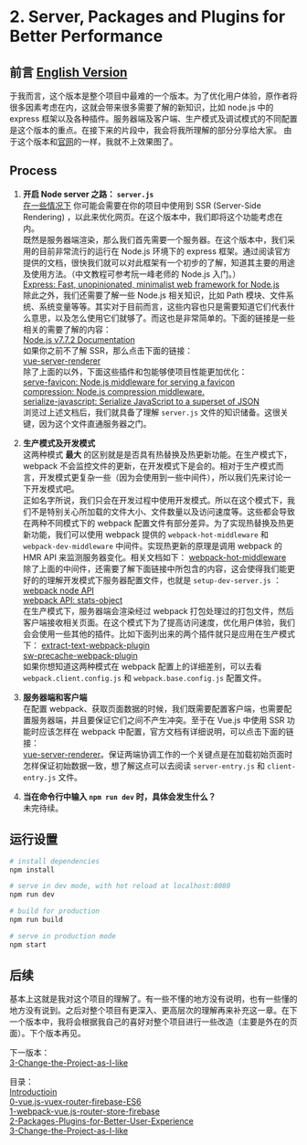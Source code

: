 # 2. Server, Packages and Plugins for Better Performance

## 前言 [ English Version ](./README.md)
于我而言，这个版本是整个项目中最难的一个版本。为了优化用户体验，原作者将很多因素考虑在内，这就会带来很多需要了解的新知识，比如 node.js 中的 express 框架以及各种插件。服务器端及客户端、生产模式及调试模式的不同配置是这个版本的重点。在接下来的片段中，我会将我所理解的部分分享给大家。
由于这个版本和[官网](https://vue-hn.now.sh/top)的一样，我就不上效果图了。

## Process
1. **开启 Node server 之路： `server.js`**  
[在一些情况下](https://vuejs.org/v2/guide/ssr.html) 你可能会需要在你的项目中使用到 SSR (Server-Side Rendering) ，以此来优化网页。在这个版本中，我们即将这个功能考虑在内。  
既然是服务器端渲染，那么我们首先需要一个服务器。在这个版本中，我们采用的目前非常流行的运行在 Node.js 环境下的 express 框架。通过阅读官方提供的文档，很快我们就可以对此框架有一个初步的了解，知道其主要的用途及使用方法。（中文教程可参考阮一峰老师的 Node.js 入门。）   
[Express: Fast, unopinionated, minimalist web framework for Node.js](http://expressjs.com/)  
除此之外，我们还需要了解一些 Node.js 相关知识，比如 Path 模块、文件系统、系统变量等等。其实对于目前而言，这些内容也只是需要知道它们代表什么意思，以及怎么使用它们就够了。而这也是非常简单的。下面的链接是一些相关的需要了解的内容：  
[Node.js v7.7.2 Documentation](https://nodejs.org/api/)  
如果你之前不了解 SSR，那么点击下面的链接：    
[vue-server-renderer](https://www.npmjs.com/package/vue-server-renderer#api)  
除了上面的以外，下面这些插件和包能够使项目性能更加优化：   
[serve-favicon: Node.js middleware for serving a favicon](https://www.npmjs.com/package/serve-favicon)  
[compression: Node.js compression middleware.](https://www.npmjs.com/package/compression)  
[serialize-javascript: Serialize JavaScript to a superset of JSON](https://www.npmjs.com/package/serialize-javascript)   
浏览过上述文档后，我们就具备了理解 `server.js` 文件的知识储备。这很关键，因为这个文件直通服务器之门。

2. **生产模式及开发模式**  
这两种模式 **最大** 的区别就是是否具有热替换及热更新功能。在生产模式下， webpack 不会监控文件的更新，在开发模式下是会的。相对于生产模式而言，开发模式更复杂一些（因为会使用到一些中间件），所以我们先来讨论一下开发模式吧。   
正如名字所说，我们只会在开发过程中使用开发模式。所以在这个模式下，我们不是特别关心所加载的文件大小、文件数量以及访问速度等。这些都会导致在两种不同模式下的 webpack 配置文件有部分差异。为了实现热替换及热更新功能，我们可以使用 webpack 提供的 `webpack-hot-middleware` 和 `webpack-dev-middleware` 中间件。实现热更新的原理是调用 webpack 的 HMR API 来监测服务器变化。相关文档如下：
[webpack-hot-middleware](https://www.npmjs.com/package/webpack-hot-middleware)  
除了上面的中间件，还需要了解下面链接中所包含的内容，这会使得我们能更好的的理解开发模式下服务器配置文件，也就是 `setup-dev-server.js` ：       
[webpack node API](https://webpack.js.org/api/node/)  
[webpack API: stats-object](https://webpack.js.org/api/node/#stats-object)  
在生产模式下，服务器端会渲染经过 webpack 打包处理过的打包文件，然后客户端接收相关页面。在这个模式下为了提高访问速度，优化用户体验，我们会会使用一些其他的插件。比如下面列出来的两个插件就只是应用在生产模式下：
[extract-text-webpack-plugin](https://www.npmjs.com/package/extract-text-webpack-plugin)  
[sw-precache-webpack-plugin](https://www.npmjs.com/package/sw-precache-webpack-plugin)    
如果你想知道这两种模式在 webpack 配置上的详细差别，可以去看 `webpack.client.config.js` 和  `webpack.base.config.js` 配置文件。

3. **服务器端和客户端**  
在配置 webpack、获取页面数据的时候，我们既需要配置客户端，也需要配置服务器端，并且要保证它们之间不产生冲突。至于在 Vue.js 中使用 SSR 功能时应该怎样在 webpack 中配置，官方文档有详细说明，可以点击下面的链接：   
[vue-server-renderer](https://www.npmjs.com/package/vue-server-renderer)。保证两端协调工作的一个关键点是在加载初始页面时怎样保证初始数据一致，想了解这点可以去阅读 `server-entry.js` 和 `client-entry.js` 文件。     

4. **当在命令行中输入 `npm run dev` 时，具体会发生什么？**  
未完待续。  


## 运行设置

``` bash
# install dependencies
npm install

# serve in dev mode, with hot reload at localhost:8080
npm run dev

# build for production
npm run build

# serve in production mode
npm start
```

## 后续
基本上这就是我对这个项目的理解了。有一些不懂的地方没有说明，也有一些懂的地方没有说到。之后对整个项目有更深入、更高层次的理解再来补充这一章。在下一个版本中，我将会根据我自己的喜好对整个项目进行一些改造（主要是外在的页面）。下个版本再见。  

下一版本：  
[3-Change-the-Project-as-I-like](/tutorials/3-Change-the-Project-as-I-like/README.cn.md)  

目录：  
[Introductioin](/README.cn.md)  
[0-vue.js-vuex-router-firebase-ES6](/tutorials/0-vue.js-vuex-router/README.cn.md)   
[1-webpack-vue.js-router-store-firebase](/tutorials/1-webpack-vue.js-router-store-firebase/README.cn.md)    
[2-Packages-Plugins-for-Better-User-Experience](/tutorials/2-Packages-Plugins-for-Better-User-Experience/README.cn.md)  
[3-Change-the-Project-as-I-like](/tutorials/3-Change-the-Project-as-I-like/README.cn.md)
